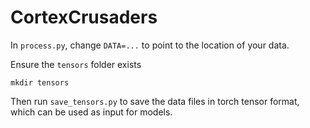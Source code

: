 # CortexCrusaders

In `process.py`, change `DATA=...` to point to the location of your data.

Ensure the `tensors` folder exists
```
mkdir tensors
```

Then run `save_tensors.py` to save the data files in torch tensor format, which can be used as input for models.
